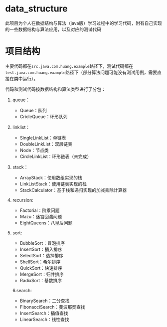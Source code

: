 # data_structure

此项目为个人在数据结构与算法（java版）学习过程中的学习代码，附有自己实现的一些数据结构与算法应用，以及对应的测试代码

# 项目结构

主要代码都在`src.java.com.huang.example`路径下，测试代码都在`test.java.com.huang.example`路径下（部分算法问题可能没有测试用例，需要直接在类中运行）。

代码和测试代码按数据结构和算法类型进行了分包：

1. queue：

   - Queue：队列
   - CricleQueue：环形队列

2. linklist：

   - SingleLinkList：单链表
   - DoubleLinkList：双层链表
   - Node：节点类
   - CircleLinkList：环形链表（未完成）

3. stack：

   - ArrayStack：使用数组实现的栈
   - LinkListStack：使用链表实现的栈
   - StackCalculator：基于栈和递归实现的加减乘除计算器

4. recursion:

   - Factorial：阶乘问题
   - Mazu：迷宫回溯问题
   - EightQueens：八皇后问题

5. sort:

   - BubbleSort：冒泡排序
   - InsertSort：插入排序
   - SelectSort：选择排序
   - ShellSort：希尔排序
   - QuickSort：快速排序
   - MergeSort：归并排序
   - RadixSort：基数排序

   6.search:

   - BinarySearch：二分查找
   - FibonacciSearch：斐波那契查找
   - InsertSearch：插值查找
   - LinearSearch：线性查找

